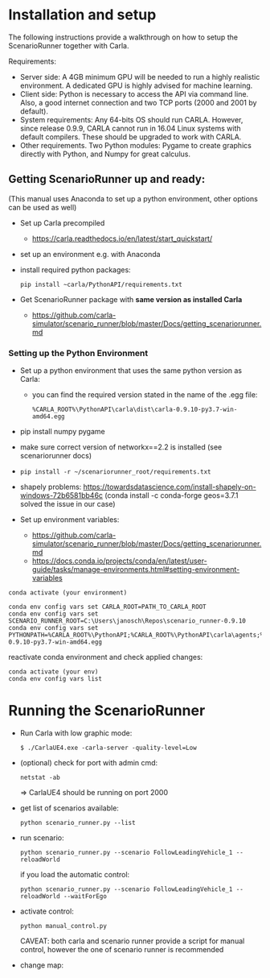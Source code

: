 # Installation and setup

The following instructions provide a walkthrough on how to setup the ScenarioRunner together with Carla.

Requirements:

- Server side: A 4GB minimum GPU will be needed to run a highly realistic environment. A dedicated GPU is highly advised for machine learning.
- Client side: Python is necessary to access the API via command line. Also, a good internet connection and two TCP ports (2000 and 2001 by default).
- System requirements: Any 64-bits OS should run CARLA. However, since release 0.9.9, CARLA cannot run in 16.04 Linux systems with default compilers. These should be upgraded to work with CARLA.
- Other requirements. Two Python modules: Pygame to create graphics directly with Python, and Numpy for great calculus.

## Getting ScenarioRunner up and ready:

(This manual uses Anaconda to set up a python environment, other options can be used as well)

- Set up Carla precompiled

  - <https://carla.readthedocs.io/en/latest/start_quickstart/>

- set up an environment e.g. with Anaconda

- install required python packages:

  `pip install ~carla/PythonAPI/requirements.txt`

- Get ScenarioRunner package with **same version as installed Carla**

  - <https://github.com/carla-simulator/scenario_runner/blob/master/Docs/getting_scenariorunner.md>

### Setting up the Python Environment

- Set up a python environment that uses the same python version as Carla:

  - you can find the required version stated in the name of the .egg file:

    `%CARLA_ROOT%\PythonAPI\carla\dist\carla-0.9.10-py3.7-win-amd64.egg`

- pip install numpy pygame

- make sure correct version of networkx==2.2 is installed (see scenariorunner docs)

- `pip install -r ~/scenariorunner_root/requirements.txt`

- shapely problems: <https://towardsdatascience.com/install-shapely-on-windows-72b6581bb46c> (conda install -c conda-forge geos=3.7.1 solved the issue in our case)

- Set up environment variables:

  - <https://github.com/carla-simulator/scenario_runner/blob/master/Docs/getting_scenariorunner.md>
  - <https://docs.conda.io/projects/conda/en/latest/user-guide/tasks/manage-environments.html#setting-environment-variables>

```
conda activate (your environment)
```

```
conda env config vars set CARLA_ROOT=PATH_TO_CARLA_ROOT
conda env config vars set SCENARIO_RUNNER_ROOT=C:\Users\janosch\Repos\scenario_runner-0.9.10
conda env config vars set PYTHONPATH=%CARLA_ROOT%\PythonAPI;%CARLA_ROOT%\PythonAPI\carla\agents;%CARLA_ROOT%\PythonAPI\carla\dist\carla-0.9.10-py3.7-win-amd64.egg
```

reactivate conda environment and check applied changes:

```
conda activate (your env)
conda env config vars list
```

# Running the ScenarioRunner

- Run Carla with low graphic mode:

  `$ ./CarlaUE4.exe -carla-server -quality-level=Low`

- (optional) check for port with admin cmd:

  `netstat -ab`

  => CarlaUE4 should be running on port 2000

- get list of scenarios available:

  `python scenario_runner.py --list`

- run scenario:

  `python scenario_runner.py --scenario FollowLeadingVehicle_1 --reloadWorld`

  if you load the automatic control:

  `python scenario_runner.py --scenario FollowLeadingVehicle_1 --reloadWorld --waitForEgo`

- activate control:

  `python manual_control.py`

  CAVEAT: both carla and scenario runner provide a script for manual control, however the one of scenario runner is recommended

- change map:

``` cd ~CARLA\PythonAPI\util\config.py python config.py --list python config.py --map Town01
